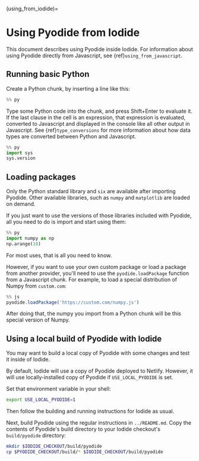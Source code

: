 (using_from_iodide)=

# Using Pyodide from Iodide

This document describes using Pyodide inside Iodide. For information
about using Pyodide directly from Javascript, see
{ref}`using_from_javascript`.

## Running basic Python

Create a Python chunk, by inserting a line like this:

```python
%% py
```

Type some Python code into the chunk, and press Shift+Enter to evaluate it. If
the last clause in the cell is an expression, that expression is evaluated,
converted to Javascript and displayed in the console like all other output
in Javascript. See {ref}`type_conversions` for more information
about how data types are converted between Python and Javascript.

```python
%% py
import sys
sys.version
```

## Loading packages

Only the Python standard library and `six` are available after importing
Pyodide. Other available libraries, such as `numpy` and `matplotlib` are loaded
on demand.

If you just want to use the versions of those libraries included with Pyodide,
all you need to do is import and start using them:

```python
%% py
import numpy as np
np.arange(10)
```

For most uses, that is all you need to know.

However, if you want to use your own custom package or load a package from
another provider, you'll need to use the `pyodide.loadPackage` function from a
Javascript chunk. For example, to load a special distribution of Numpy from
`custom.com`:

```js
%% js
pyodide.loadPackage('https://custom.com/numpy.js')
```

After doing that, the numpy you import from a Python chunk will be this special
version of Numpy.

## Using a local build of Pyodide with Iodide

You may want to build a local copy of Pyodide with some changes and test it
inside of Iodide.

By default, Iodide will use a copy of Pyodide deployed to Netlify. However, it
will use locally-installed copy of Pyodide if `USE_LOCAL_PYODIDE` is set.

Set that environment variable in your shell:

```bash
export USE_LOCAL_PYODIDE=1
```

Then follow the building and running instructions for Iodide as usual.

Next, build Pyodide using the regular instructions in `../README.md`. Copy the
contents of Pyodide's build directory to your Iodide checkout's `build/pyodide`
directory:

```bash
mkdir $IODIDE_CHECKOUT/build/pyodide
cp $PYODIDE_CHECKOUT/build/* $IODIDE_CHECKOUT/build/pyodide
```
